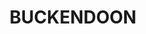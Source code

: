 ---
lastmod: '2025-04-06T06:05:20+00:00'
latitude: -29.156771
layout: suburb
longitude: 153.303855
postcode: '2472'
state: NSW
title: BUCKENDOON
url: /nsw/buckendoon/
---